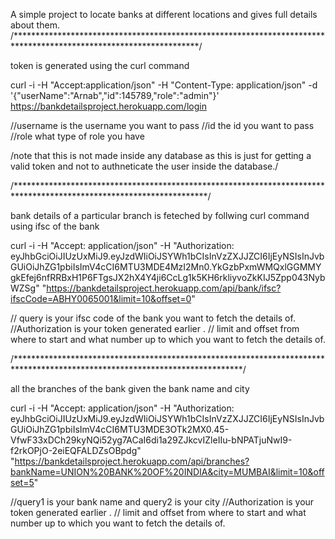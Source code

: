 A simple project to locate banks at different locations and gives full details about them. 
/******************************************************************************************************************/

token is generated using the curl command

curl -i -H "Accept:application/json" -H "Content-Type: application/json" -d '{"userName":"Arnab","id":145789,"role":"admin"}' https://bankdetailsproject.herokuapp.com/login

//username is the username you want to pass //id the id you want to pass //role what type of role you have

/note that this is not made inside any database as this is just for getting a valid token and not to authneticate the user inside the database./

/********************************************************************************************************************/

bank details of a particular branch is feteched by follwing curl command using ifsc of the bank

curl -i -H "Accept: application/json" -H "Authorization: eyJhbGciOiJIUzUxMiJ9.eyJzdWIiOiJSYWh1bCIsInVzZXJJZCI6IjEyNSIsInJvbGUiOiJhZG1pbiIsImV4cCI6MTU3MDE4MzI2Mn0.YkGzbPxmWMQxlGGMMYgkEfej6nfRRBxH1P6FTgsJX2hX4Y4ji6CcLg1k5KH6rkliyvoZkKIJ5Zpp043NybWZSg" "https://bankdetailsproject.herokuapp.com/api/bank/ifsc?ifscCode=ABHY0065001&limit=10&offset=0"

// query is your ifsc code of the bank you want to fetch the details of. //Authorization is your token generated earlier . // limit and offset from where to start and what number up to which you want to fetch the details of.

/****************************************************************************************************************************/

all the branches of the bank given the bank name and city

curl -i -H "Accept: application/json" -H "Authorization: eyJhbGciOiJIUzUxMiJ9.eyJzdWIiOiJSYWh1bCIsInVzZXJJZCI6IjEyNSIsInJvbGUiOiJhZG1pbiIsImV4cCI6MTU3MDE3OTk2MX0.45-VfwF33xDCh29kyNQi52yg7ACaI6di1a29ZJkcvIZleIIu-bNPATjuNwI9-f2rkOPjO-2eiEQFALDZsOBpdg" "https://bankdetailsproject.herokuapp.com/api/branches?bankName=UNION%20BANK%20OF%20INDIA&city=MUMBAI&limit=10&offset=5"

//query1 is your bank name and query2 is your city //Authorization is your token generated earlier . // limit and offset from where to start and what number up to which you want to fetch the details of.
